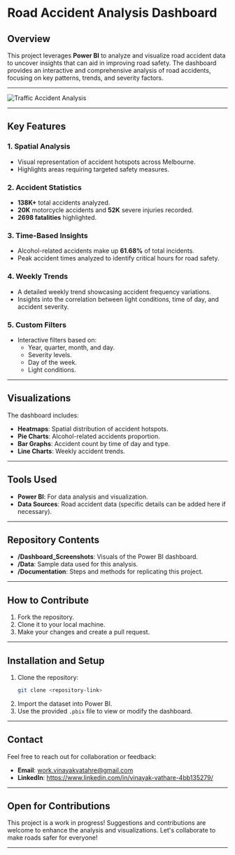 # Road Accident Analysis Dashboard

## Overview
This project leverages **Power BI** to analyze and visualize road accident data to uncover insights that can aid in improving road safety. The dashboard provides an interactive and comprehensive analysis of road accidents, focusing on key patterns, trends, and severity factors.

---
![Traffic Accident Analysis]([Road_Accident_Analysis.png](https://github.com/VathareVinayak/Road-Accident-Analysis/blob/2e584485f5b48fba0583e6b329ea7586893db659/Dataset/Road_Accident_Analysis.png))

---


## Key Features

### 1. Spatial Analysis
- Visual representation of accident hotspots across Melbourne.
- Highlights areas requiring targeted safety measures.

### 2. Accident Statistics
- **138K+** total accidents analyzed.
- **20K** motorcycle accidents and **52K** severe injuries recorded.
- **2698 fatalities** highlighted.

### 3. Time-Based Insights
- Alcohol-related accidents make up **61.68%** of total incidents.
- Peak accident times analyzed to identify critical hours for road safety.

### 4. Weekly Trends
- A detailed weekly trend showcasing accident frequency variations.
- Insights into the correlation between light conditions, time of day, and accident severity.

### 5. Custom Filters
- Interactive filters based on:
  - Year, quarter, month, and day.
  - Severity levels.
  - Day of the week.
  - Light conditions.

---

## Visualizations
The dashboard includes:
- **Heatmaps**: Spatial distribution of accident hotspots.
- **Pie Charts**: Alcohol-related accidents proportion.
- **Bar Graphs**: Accident count by time of day and type.
- **Line Charts**: Weekly accident trends.

---

## Tools Used
- **Power BI**: For data analysis and visualization.
- **Data Sources**: Road accident data (specific details can be added here if necessary).

---

## Repository Contents
- **/Dashboard_Screenshots**: Visuals of the Power BI dashboard.
- **/Data**: Sample data used for this analysis.
- **/Documentation**: Steps and methods for replicating this project.

---

## How to Contribute
1. Fork the repository.
2. Clone it to your local machine.
3. Make your changes and create a pull request.

---

## Installation and Setup
1. Clone the repository:
   ```bash
   git clone <repository-link>
   ```
2. Import the dataset into Power BI.
3. Use the provided `.pbix` file to view or modify the dashboard.

---

## Contact
Feel free to reach out for collaboration or feedback:
- **Email**: work.vinayakvatahre@gmail.com
- **LinkedIn**: https://www.linkedin.com/in/vinayak-vathare-4bb135279/


---

## Open for Contributions
This project is a work in progress! Suggestions and contributions are welcome to enhance the analysis and visualizations. Let's collaborate to make roads safer for everyone! 

---
